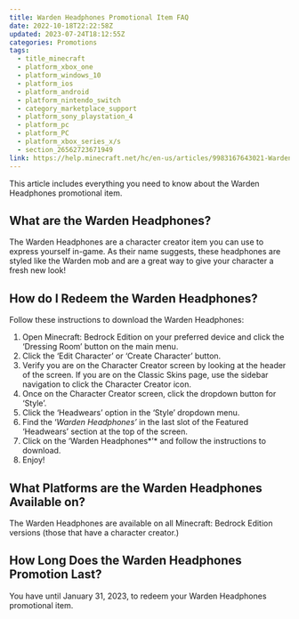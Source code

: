 ```yaml
---
title: Warden Headphones Promotional Item FAQ
date: 2022-10-18T22:22:58Z
updated: 2023-07-24T18:12:55Z
categories: Promotions
tags:
  - title_minecraft
  - platform_xbox_one
  - platform_windows_10
  - platform_ios
  - platform_android
  - platform_nintendo_switch
  - category_marketplace_support
  - platform_sony_playstation_4
  - platform_pc
  - platform_PC
  - platform_xbox_series_x/s
  - section_26562723671949
link: https://help.minecraft.net/hc/en-us/articles/9983167643021-Warden-Headphones-Promotional-Item-FAQ
---
```


This article includes everything you need to know about the Warden Headphones promotional item.

## What are the Warden Headphones?

The Warden Headphones are a character creator item you can use to express yourself in-game. As their name suggests, these headphones are styled like the Warden mob and are a great way to give your character a fresh new look!

## How do I Redeem the Warden Headphones?

Follow these instructions to download the Warden Headphones:

1.  Open Minecraft: Bedrock Edition on your preferred device and click the ‘Dressing Room’ button on the main menu.
2.  Click the ‘Edit Character’ or ‘Create Character’ button.
3.  Verify you are on the Character Creator screen by looking at the header of the screen. If you are on the Classic Skins page, use the sidebar navigation to click the Character Creator icon.
4.  Once on the Character Creator screen, click the dropdown button for ‘Style’.
5.  Click the ‘Headwears’ option in the ‘Style’ dropdown menu.
6.  Find the ‘*Warden Headphones’* in the last slot of the Featured ‘Headwears’ section at the top of the screen.
7.  Click on the ‘Warden Headphones*’* and follow the instructions to download.
8.  Enjoy!

## What Platforms are the Warden Headphones Available on?

The Warden Headphones are available on all Minecraft: Bedrock Edition versions (those that have a character creator.)

## How Long Does the Warden Headphones Promotion Last?

You have until January 31, 2023, to redeem your Warden Headphones promotional item.

